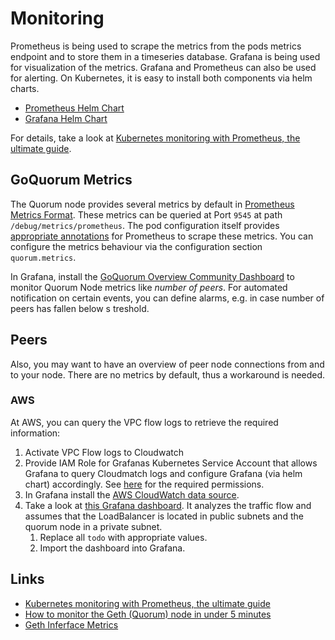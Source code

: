 # Monitoring

Prometheus is being used to scrape the metrics from the pods metrics endpoint and to store them in a timeseries database.
Grafana is being used for visualization of the metrics. Grafana and Prometheus can also be used for alerting.
On Kubernetes, it is easy to install both components via helm charts.

- [Prometheus Helm Chart](https://github.com/prometheus-community/helm-charts/blob/main/charts/prometheus/README.md)
- [Grafana Helm Chart](https://github.com/grafana/helm-charts/blob/main/charts/grafana/README.md)

For details, take a look at [Kubernetes monitoring with Prometheus, the ultimate guide](https://sysdig.com/blog/kubernetes-monitoring-prometheus/).

## GoQuorum Metrics

The Quorum node provides several metrics by default in [Prometheus Metrics Format](https://github.com/prometheus/docs/blob/main/content/docs/instrumenting/exposition_formats.md). These metrics can be queried at Port `9545` at path `/debug/metrics/prometheus`. The pod configuration itself provides [appropriate annotations](https://www.weave.works/docs/cloud/latest/tasks/monitor/configuration-k8s/#per-pod-prometheus-annotations) for Prometheus to scrape these metrics. You can configure the metrics behaviour via the configuration section `quorum.metrics`.

In Grafana, install the [GoQuorum Overview Community Dashboard](https://grafana.com/grafana/dashboards/14360) to monitor Quorum Node metrics like *number of peers*. For automated notification on certain events, you can define alarms, e.g. in case number of peers has fallen below s treshold.

## Peers

Also, you may want to have an overview of peer node connections from and to your node.
There are no metrics by default, thus a workaround is needed.

### AWS

At AWS, you can query the VPC flow logs to retrieve the required information:

1. Activate VPC Flow logs to Cloudwatch
2. Provide IAM Role for Grafanas Kubernetes Service Account that allows Grafana to query Cloudmatch logs and configure Grafana (via helm chart) accordingly. See [here](https://grafana.com/docs/grafana/latest/datasources/aws-cloudwatch/) for the required permissions.
3. In Grafana install the [AWS CloudWatch data source](https://grafana.com/docs/grafana/latest/datasources/aws-cloudwatch/).
4. Take a look at [this Grafana dashboard](grafana_aws_vpc_flow_logs.json). It analyzes the traffic flow and assumes that the LoadBalancer is located in public subnets and the quorum node in a private subnet.
    1. Replace all `todo` with appropriate values.
    2. Import the dashboard into Grafana.

## Links

- [Kubernetes monitoring with Prometheus, the ultimate guide](https://sysdig.com/blog/kubernetes-monitoring-prometheus/)
- [How to monitor the Geth (Quorum) node in under 5 minutes](https://www.netdata.cloud/blog/how-to-monitor-the-geth-node-in-under-5-minutes/)
- [Geth Inferface Metrics](https://geth.ethereum.org/docs/interface/metrics)
